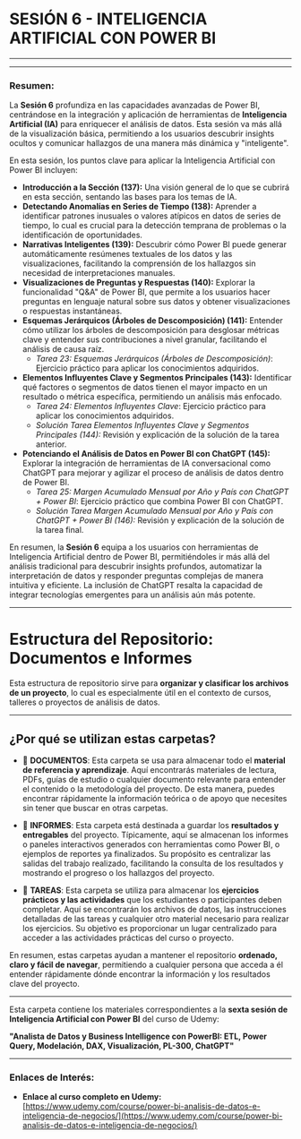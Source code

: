 # SESIÓN 6 - INTELIGENCIA ARTIFICIAL CON POWER BI

---

---
### Resumen:

La **Sesión 6** profundiza en las capacidades avanzadas de Power BI, centrándose en la integración y aplicación de herramientas de **Inteligencia Artificial (IA)** para enriquecer el análisis de datos. Esta sesión va más allá de la visualización básica, permitiendo a los usuarios descubrir insights ocultos y comunicar hallazgos de una manera más dinámica y "inteligente".

En esta sesión, los puntos clave para aplicar la Inteligencia Artificial con Power BI incluyen:

* **Introducción a la Sección (137):** Una visión general de lo que se cubrirá en esta sección, sentando las bases para los temas de IA.
* **Detectando Anomalías en Series de Tiempo (138):** Aprender a identificar patrones inusuales o valores atípicos en datos de series de tiempo, lo cual es crucial para la detección temprana de problemas o la identificación de oportunidades.
* **Narrativas Inteligentes (139):** Descubrir cómo Power BI puede generar automáticamente resúmenes textuales de los datos y las visualizaciones, facilitando la comprensión de los hallazgos sin necesidad de interpretaciones manuales.
* **Visualizaciones de Preguntas y Respuestas (140):** Explorar la funcionalidad "Q&A" de Power BI, que permite a los usuarios hacer preguntas en lenguaje natural sobre sus datos y obtener visualizaciones o respuestas instantáneas.
* **Esquemas Jerárquicos (Árboles de Descomposición) (141):** Entender cómo utilizar los árboles de descomposición para desglosar métricas clave y entender sus contribuciones a nivel granular, facilitando el análisis de causa raíz.
    * *Tarea 23: Esquemas Jerárquicos (Árboles de Descomposición)*: Ejercicio práctico para aplicar los conocimientos adquiridos.
* **Elementos Influyentes Clave y Segmentos Principales (143):** Identificar qué factores o segmentos de datos tienen el mayor impacto en un resultado o métrica específica, permitiendo un análisis más enfocado.
    * *Tarea 24: Elementos Influyentes Clave*: Ejercicio práctico para aplicar los conocimientos adquiridos.
    * *Solución Tarea Elementos Influyentes Clave y Segmentos Principales (144):* Revisión y explicación de la solución de la tarea anterior.
* **Potenciando el Análisis de Datos en Power BI con ChatGPT (145):** Explorar la integración de herramientas de IA conversacional como ChatGPT para mejorar y agilizar el proceso de análisis de datos dentro de Power BI.
    * *Tarea 25: Margen Acumulado Mensual por Año y País con ChatGPT + Power BI*: Ejercicio práctico que combina Power BI con ChatGPT.
    * *Solución Tarea Margen Acumulado Mensual por Año y País con ChatGPT + Power BI (146):* Revisión y explicación de la solución de la tarea final.

En resumen, la **Sesión 6** equipa a los usuarios con herramientas de Inteligencia Artificial dentro de Power BI, permitiéndoles ir más allá del análisis tradicional para descubrir insights profundos, automatizar la interpretación de datos y responder preguntas complejas de manera intuitiva y eficiente. La inclusión de ChatGPT resalta la capacidad de integrar tecnologías emergentes para un análisis aún más potente.

---

# Estructura del Repositorio: Documentos e Informes

Esta estructura de repositorio sirve para **organizar y clasificar los archivos de un proyecto**, lo cual es especialmente útil en el contexto de cursos, talleres o proyectos de análisis de datos.

---

## ¿Por qué se utilizan estas carpetas?

* 📁 **DOCUMENTOS**: Esta carpeta se usa para almacenar todo el **material de referencia y aprendizaje**. Aquí encontrarás materiales de lectura, PDFs, guías de estudio o cualquier documento relevante para entender el contenido o la metodología del proyecto. De esta manera, puedes encontrar rápidamente la información teórica o de apoyo que necesites sin tener que buscar en otras carpetas.

* 📁 **INFORMES**: Esta carpeta está destinada a guardar los **resultados y entregables** del proyecto. Típicamente, aquí se almacenan los informes o paneles interactivos generados con herramientas como Power BI, o ejemplos de reportes ya finalizados. Su propósito es centralizar las salidas del trabajo realizado, facilitando la consulta de los resultados y mostrando el progreso o los hallazgos del proyecto.

* 📁 **TAREAS**: Esta carpeta se utiliza para almacenar los **ejercicios prácticos y las actividades** que los estudiantes o participantes deben completar. Aquí se encontrarán los archivos de datos, las instrucciones detalladas de las tareas y cualquier otro material necesario para realizar los ejercicios. Su objetivo es proporcionar un lugar centralizado para acceder a las actividades prácticas del curso o proyecto.

En resumen, estas carpetas ayudan a mantener el repositorio **ordenado, claro y fácil de navegar**, permitiendo a cualquier persona que acceda a él entender rápidamente dónde encontrar la información y los resultados clave del proyecto.

---

Esta carpeta contiene los materiales correspondientes a la **sexta sesión de Inteligencia Artificial con Power BI** del curso de Udemy:

**"Analista de Datos y Business Intelligence con PowerBI: ETL, Power Query, Modelación, DAX, Visualización, PL-300, ChatGPT"**

---

### Enlaces de Interés:

* **Enlace al curso completo en Udemy:**
    [https://www.udemy.com/course/power-bi-analisis-de-datos-e-inteligencia-de-negocios/](https://www.udemy.com/course/power-bi-analisis-de-datos-e-inteligencia-de-negocios/)